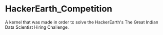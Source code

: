 # HackerEarth_Competition
A kernel that was made in order to solve the HackerEarth's The Great Indian Data Scientist Hiring Challenge.
